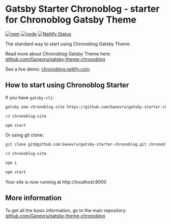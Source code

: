 # Gatsby Starter Chronoblog - starter for Chronoblog Gatsby Theme

[![npm](https://img.shields.io/npm/v/gatsby-theme-chronoblog?color=brightgreen)](https://www.npmjs.com/package/gatsby-theme-chronoblog) [![node](https://img.shields.io/node/v/gatsby-theme-chronoblog)](https://www.npmjs.com/package/gatsby-theme-chronoblog) [![Netlify Status](https://api.netlify.com/api/v1/badges/f36aa133-5611-484c-97fe-8d65fac4391b/deploy-status)](https://app.netlify.com/sites/chronoblog/deploys)

The standard way to start using Chronoblog Gatsby Theme.

Read more about Chronoblog Gatsby Theme here: [github.com/Ganevru/gatsby-theme-chronoblog](https://github.com/Ganevru/gatsby-starter-chronoblog)

See a live demo: [chronoblog.netlify.com](https://chronoblog.netlify.com/)

## How to start using Chronoblog Starter

If you have `gatsby-cli`:

```sh
gatsby new chronoblog-site https://github.com/Ganevru/gatsby-starter-chronoblog

cd chronoblog-site

npm start
```

Or using git clone:

```sh
git clone git@github.com:Ganevru/gatsby-starter-chronoblog.git chronoblog-site

cd chronoblog-site

npm i

npm start
```

Your site is now running at http://localhost:8000

## More information

To get all the basic information, go to the main repository: [github.com/Ganevru/gatsby-theme-chronoblog](https://github.com/Ganevru/gatsby-starter-chronoblog)
